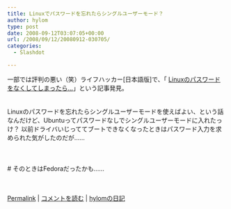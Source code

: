 ```yaml
---
title: Linuxでパスワードを忘れたらシングルユーザーモード？
author: hylom
type: post
date: 2008-09-12T03:07:05+00:00
url: /2008/09/12/20080912-030705/
categories:
  - Slashdot

---
```

一部では評判の悪い（笑）ライフハッカー[日本語版]で、「 [Linuxのパスワードをなくしてしまったら&#8230;][1]」という記事発見。  
</br>   
Linuxのパスワードを忘れたらシングルユーザーモードを使えばよい、という話なんだけど、Ubuntuってパスワードなしでシングルユーザーモードに入れたっけ？ 以前ドライバいじっててブートできなくなったときはパスワード入力を求められた気がしたのだが……</br>  
</br>   
\# そのときはFedoraだったかも……</br>  
</br> 

   [Permalink][2] |    [コメントを読む][3] |    [hylomの日記][4] 

</br>

 [1]: http://www.lifehacker.jp/2008/09/linux_1.html
 [2]: http://slashdot.jp/~hylom/journal/452065
 [3]: http://slashdot.jp/~hylom/journal/452065#acomments
 [4]: http://slashdot.jp/~hylom/journal/
